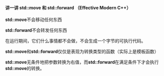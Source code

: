 #### 讲一讲 std::move 和 std::forward （Effective Modern C++）

**std::move**不会移动任何东西

**std::forward**不会转发任何东西

在运行期间，它们什么事情都不会做，不会生成一个字节的可执行代码。



**std::move**和**std::forward**仅仅是表现为转换类型的函数（实际上是模板函数）

**std::move**无条件地把参数转换为右值，而**std::forward**在满足条件下才会执行**std::move**的转换。